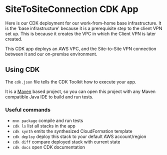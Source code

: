 # SiteToSiteConnection CDK App

Here is our CDK deployment for our work-from-home base infrastructure. It is the 'base infrastructure' because it is a prerequisite step to the client VPN set up. This is because it creates the VPC in which the Client VPN is later created.

This CDK app deploys an AWS VPC, and the Site-to-Site VPN connection between it and our on-premise environment.


## Using CDK

The `cdk.json` file tells the CDK Toolkit how to execute your app.

It is a [Maven](https://maven.apache.org/) based project, so you can open this project with any Maven compatible Java IDE to build and run tests.

### Useful commands

 * `mvn package`     compile and run tests
 * `cdk ls`          list all stacks in the app
 * `cdk synth`       emits the synthesized CloudFormation template
 * `cdk deploy`      deploy this stack to your default AWS account/region
 * `cdk diff`        compare deployed stack with current state
 * `cdk docs`        open CDK documentation
 
